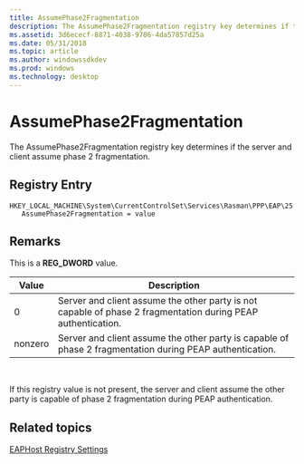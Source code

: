 ```yaml
---
title: AssumePhase2Fragmentation
description: The AssumePhase2Fragmentation registry key determines if the server and client assume phase 2 fragmentation.
ms.assetid: 3d6ececf-8871-4038-9706-4da57857d25a
ms.date: 05/31/2018
ms.topic: article
ms.author: windowssdkdev
ms.prod: windows
ms.technology: desktop
---
```


# AssumePhase2Fragmentation

The AssumePhase2Fragmentation registry key determines if the server and client assume phase 2 fragmentation.

## Registry Entry

```
HKEY_LOCAL_MACHINE\System\CurrentControlSet\Services\Rasman\PPP\EAP\25
   AssumePhase2Fragmentation = value
```

## Remarks

This is a **REG\_DWORD** value.



| Value   | Description                                                                                                  |
|---------|--------------------------------------------------------------------------------------------------------------|
| 0       | Server and client assume the other party is not capable of phase 2 fragmentation during PEAP authentication. |
| nonzero | Server and client assume the other party is capable of phase 2 fragmentation during PEAP authentication.     |



 

If this registry value is not present, the server and client assume the other party is capable of phase 2 fragmentation during PEAP authentication.

## Related topics

<dl> <dt>

[EAPHost Registry Settings](eaphost-registry-settings.md)
</dt> </dl>

 

 




